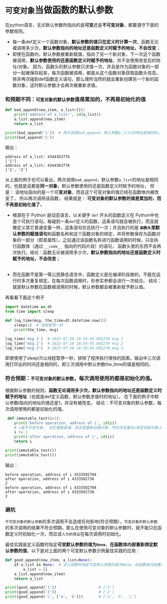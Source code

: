# `可变对象`当做函数的默认参数
在python语言，无论默认参数所指向的是**可变**还是**不可变对象**，都要遵守下面的参数规则。
- 每一条def定义一个函数对象，**默认参数的值只在定义时计算一次**，函数无论被调用多少次，**默认参数指向的地址还是函数定义时赋予的地址，不会改变**；
- 即使在函数内，默认参数被重新赋值，指向了另一个新对象，下一次这个函数被调用，**默认参数使用的还是函数定义时赋予的地址**，并不会使用改变后的地址/对象。 因为，函数头的默认参数只求值一次，并且是作为函数对象的一部分一起被保存起来，每次函数被调用，都是从这个函数对象获取函数头信息。除非再次碰到def函数定义语句，那么理所当然的就会重新创建另一个新的函数对象，这时默认参数才会再次被重新求值。

### 和预期不同：`可变对象的默认参数`值是累加的，不再是初始化的值
```python
def bad_append(new_item, a_list=[]):
    print('address of a_list:', id(a_list))
    a_list.append(new_item)
    return a_list

print(bad_append('1'))  # 两次调用bad_append，默认参数a_list的地址是相同的。
print(bad_append('2'))
```
输出：
```
address of a_list: 4344363776
['1']
address of a_list: 4344363776
['1', '2']
```
从上面的例子也可以看出，两次调用`bad_append`，默认参数`a_list`的地址是相同的，也就是说都是**同一对象**，默认参数使用的还是函数定义时赋予的地址， 但是： 该地址指向的是一个可**变对象**，而且这个可变对象的值已经在函数体内被改变了， 所以再次调用该函数， 结果就是： **可变对象的默认参数的值是累加的，而不再是初始化值了**。
  
- 根源在于 Python 是动态语言，以关键字 `def` 开头的函数定义在 Python中也是个可执行语句。每碰到一条`def`定义的函数，这条语句就会被执行，而且就像定义其它普通变量一样，这条语句仅且执行一次；并且执行的是 **`函数头`里默认参数的赋值语句**和函数名称和这个函数对象的绑定，并将参数保存为函数对象的一部分（即其属性）。之后通过该函数名称进行函数调用的时候，只会执行函数体（通过 `__code__ `指向的代码片段）的语句， 函数头里的东西不会再次执行。结论：函数无论被调用多少次，**默认参数指向的地址还是函数定义时赋予的地址，不会改变**；<br><br>
  
- 而在函数不是第一等公民静态语言中，函数定义是在编译阶段做的，不能在运行时多次重复绑定。在每次函数调用时，形参实参都会进行一次结合。 结论：就是默认参数在函数被调用的时候，默认参数都会被重新赋予默认值。

再看看下面这个例子
```python
import datetime as dt
from time import sleep

def log_time(msg, the_time=dt.datetime.now()):
    sleep(1)  # 线程暂停一秒
    print(the_time, msg)

log_time('msg 1')  # 2023-07-28 18:59:45.085270 msg 1
log_time('msg 2')  # 2023-07-28 18:59:45.085270 msg 2
log_time('msg 3')  # 2023-07-28 18:59:45.085270 msg 3
```
即使使用了sleep(1)让线程暂停一秒，排除了程序执行很快的因素。输出中三次调用打印出的时间还是相同的，即三次调用中默认参数the_time的值是相同的。

### 符合预期：`不可变对象的默认参数`，每次调用使用的都是初始化的值。

根据默认参数的规则，**函数无论调用多少次，默认参数指向的地址还是函数定义时赋予的地址**（也就是def定义函数，默认参数求值时的地址）。 在下面的例子中默认参数i指向的地址的值还是1，并没有被改变。 结论：不可变对象的默认参数，每次调用使用的都是初始化的值。
```python
 def immutable_test(i=1):
    print('before operation, address of i', id(i))
    # i是不可变对象， 对它重新赋值，其实是重新创建对象，然后将变量名x绑定到新对象上。 但是： 函数定义时默认参数x赋予的地址所指向的地址没变，指向的值还是1
    i += 1
    print('after operation, address of i', id(i))
    return i

print(immutable_test())
print(immutable_test())

```
输出：
```
before operation, address of i 4333502704
after operation, address of i 4333502736
2
before operation, address of i 4333502704
after operation, address of i 4333502736
2
```

### 避坑
`不可变对象的默认参数`的多次调用不会造成任何影响(符合预期），`可变对象的默认参数`的多次调用的结果不符合预期。那么在使用可变对象的默认参数时，就不能只在函数定义时初始化一次，而应该`人为的保证`在每次调用时初始化。

最佳实践是定义函数时指定**可变默认参数的值为`None`**，**在函数体内部重新绑定默认参数的值**。以下是对上面的两个可变默认参数示例最佳实践的应用：

```python
def good_append(new_item, a_list=None):
    if a_list is None:  # 定义函数时指定可变默认参数的值为None，在函数体内部重新绑定默认参数的值
        a_list = []
    a_list.append(new_item)
    return a_list

print(good_append('1'))                   # ['1']
print(good_append('2'))                   # ['2']
print(good_append('c', ['a', 'b']))       # ['a', 'b', 'c']
```

